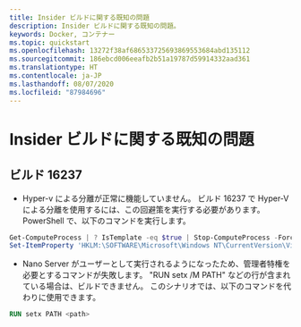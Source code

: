 ```yaml
---
title: Insider ビルドに関する既知の問題
description: Insider ビルドに関する既知の問題。
keywords: Docker, コンテナー
ms.topic: quickstart
ms.openlocfilehash: 13272f38af686533725693869553684abd135112
ms.sourcegitcommit: 186ebcd006eeafb2b51a19787d59914332aad361
ms.translationtype: HT
ms.contentlocale: ja-JP
ms.lasthandoff: 08/07/2020
ms.locfileid: "87984696"
---
```

# <a name="known-issues-for-insider-builds"></a>Insider ビルドに関する既知の問題

## <a name="build-16237"></a>ビルド 16237

- Hyper-v による分離が正常に機能していません。 ビルド 16237 で Hyper-V による分離を使用するには、この回避策を実行する必要があります。 PowerShell で、以下のコマンドを実行します。

```PowerShell
Get-ComputeProcess | ? IsTemplate -eq $true | Stop-ComputeProcess -Force
Set-ItemProperty 'HKLM:\SOFTWARE\Microsoft\Windows NT\CurrentVersion\Virtualization\Containers\' -Name TemplateVmCount -Type dword -Value 0 -Force
```

- Nano Server がユーザーとして実行されるようになったため、管理者特権を必要とするコマンドが失敗します。 "RUN setx /M PATH" などの行が含まれている場合は、ビルドできません。 このシナリオでは、以下のコマンドを代わりに使用できます。

```dockerfile
RUN setx PATH <path>
```

